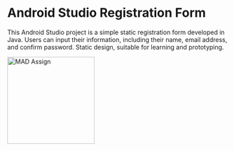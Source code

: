 # Android Studio Registration Form
This Android Studio project is a simple static registration form developed in Java.
Users can input their information, including their name, email address, and confirm password.
Static design, suitable for learning and prototyping. 

<img width="199" alt="MAD Assign" src="https://github.com/Taleeha-Tahoor/Registeration_Form/assets/138582723/819dd5d3-fc36-4159-ba73-5dd88248d785">

